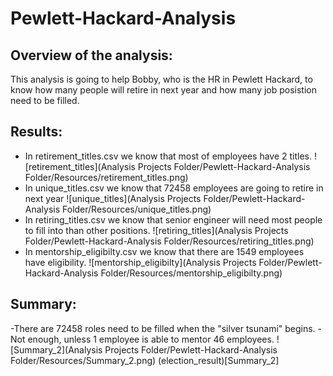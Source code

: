 # Pewlett-Hackard-Analysis
## Overview of the analysis:
This analysis is going to help Bobby, who is the HR in Pewlett Hackard, to know how many people will retire in next year and how many job posistion need to be filled.

## Results:
* In retirement_titles.csv we know that most of employees have 2 titles.
![retirement_titles](Analysis Projects Folder/Pewlett-Hackard-Analysis Folder/Resources/retirement_titles.png)
* In unique_titles.csv we know that 72458 employees are going to retire in next year
![unique_titles](Analysis Projects Folder/Pewlett-Hackard-Analysis Folder/Resources/unique_titles.png)
* In retiring_titles.csv we know that senior engineer will need most people to fill into than other positions.
![retiring_titles](Analysis Projects Folder/Pewlett-Hackard-Analysis Folder/Resources/retiring_titles.png)
* In mentorship_eligibilty.csv we know that there are 1549 employees have eligibility.
![mentorship_eligibilty](Analysis Projects Folder/Pewlett-Hackard-Analysis Folder/Resources/mentorship_eligibilty.png) 

## Summary:
-There are 72458 roles need to be filled when the "silver tsunami" begins.
-Not enough, unless 1 employee is able to mentor 46 employees.
![Summary_2](Analysis Projects Folder/Pewlett-Hackard-Analysis Folder/Resources/Summary_2.png) 
(election_result)[Summary_2]
